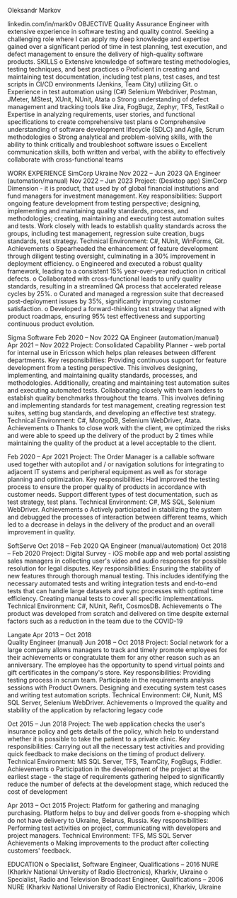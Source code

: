 Oleksandr Markov

linkedin.com/in/mark0v
OBJECTIVE
Quality Assurance Engineer with extensive experience in software testing and quality control. Seeking a challenging role where I can apply my deep knowledge and expertise gained over a significant period of time in test planning, test execution, and defect management to ensure the delivery of high-quality software products.
SKILLS
o	Extensive knowledge of software testing methodologies, testing techniques, and best practices
o	Proficient in creating and maintaining test documentation, including test plans, test cases, and test scripts in CI/CD environments (Jenkins, Team City) utilizing Git.
o	Experience in test automation using (C#) Selenium Webdriver, Postman, JMeter, MStest, XUnit, NUnit, Atata
o	Strong understanding of defect management and tracking tools like Jira, FogBugz, Zephyr, TFS, TestRail
o	Expertise in analyzing requirements, user stories, and functional specifications to create comprehensive test plans 
o	Comprehensive understanding of software development lifecycle (SDLC) and Agile, Scrum methodologies
o	Strong analytical and problem-solving skills, with the ability to think critically and troubleshoot software issues
o	Excellent communication skills, both written and verbal, with the ability to effectively collaborate with cross-functional teams

WORK EXPERIENCE
SimCorp Ukraine Nov 2022 – Jun 2023
QA Engineer (automation/manual)						Nov   2022 – Jun 2023
Project: (Desktop app) SimCorp Dimension - it is product, that used by of global financial institutions and fund managers for investment management.
Key responsibilities: Support ongoing feature development from testing perspective; designing, implementing and maintaining quality standards, process, and methodologies; creating, maintaining and executing test automation suites and tests. Work closely with leads to establish quality standards across the groups, including test management, regression suite creation, bugs standards, test strategy.
Technical Environment: C#, NUnit, WinForms, Git.
Achievements
o	Spearheaded the enhancement of feature development through diligent testing oversight, culminating in a 30% improvement in deployment efficiency.
o	Engineered and executed a robust quality framework, leading to a consistent 15% year-over-year reduction in critical defects.
o	Collaborated with cross-functional leads to unify quality standards, resulting in a streamlined QA process that accelerated release cycles by 25%.
o	Curated and managed a regression suite that decreased post-deployment issues by 35%, significantly improving customer satisfaction.
o	Developed a forward-thinking test strategy that aligned with product roadmaps, ensuring 95% test effectiveness and supporting continuous product evolution.

Sigma Software  Feb 2020 – Nov 2022
QA Engineer (automation/manual)					             Apr 2021 – Nov 2022
Project: Consolidated Capability Planner - web portal for internal use in Ericsson which helps plan releases between different departments. 
Key responsibilities: Providing continuous support for feature development from a testing perspective. This involves designing, implementing, and maintaining quality standards, processes, and methodologies. Additionally, creating and maintaining test automation suites and executing automated tests. Collaborating closely with team leaders to establish quality benchmarks throughout the teams. This involves defining and implementing standards for test management, creating regression test suites, setting bug standards, and developing an effective test strategy.
Technical Environment: C#, MongoDB, Selenium WebDriver, Atata. 
Achievements
o	Thanks to close work with the client, we optimized the risks and were able to speed up the delivery of the product by 2 times while maintaining the quality of the product at a level acceptable to the client.



Feb 2020 – Apr 2021
Project: The Order Manager is a callable software used together with autopilot and / or navigation solutions for integrating to adjacent IT systems and peripheral equipment as well as for storage planning and optimization. 
Key responsibilities: Had improved the testing process to ensure the proper quality of products in accordance with customer needs. Support different types of test documentation, such as test strategy, test plans.
Technical Environment: C#, MS SQL, Selenium WebDriver.
Achievements
o	Actively participated in stabilizing the system and debugged the processes of interaction between different teams, which led to a decrease in delays in the delivery of the product and an overall improvement in quality.



SoftServe  Oct 2018 – Feb 2020
QA Engineer (manual/automation)						Oct 2018 – Feb 2020
Project: Digital Survey - iOS mobile app and web portal assisting sales managers in collecting user's video and audio responses for possible resolution for legal disputes.
Key responsibilities: Ensuring the stability of new features through thorough manual testing. This includes identifying the necessary automated tests and writing integration tests and end-to-end tests that can handle large datasets and sync processes with optimal time efficiency. Creating manual tests to cover all specific implementations.
Technical Environment: C#, NUnit, Refit, CosmosDB.
Achievements
o	The product was developed from scratch and delivered on time despite external factors such as a reduction in the team due to the COVID-19

Langate  Apr 2013 – Oct 2018			
Quality Engineer (manual)							Jun 2018 – Oct 2018
Project: Social network for a large company allows managers to track and timely promote employees for their achievements or congratulate them for any other reason such as an anniversary. The employee has the opportunity to spend virtual points and gift certificates in the company's store.
Key responsibilities: Providing testing process in scrum team. Participate in the requirements analysis sessions with Product Owners. Designing and executing system test cases and writing test automation scripts. 
Technical Environment: C#, Nunit, MS SQL Server, Selenium WebDriver.
Achievements
o	Improved the quality and stability of the application by refactoring legacy code


Oct 2015 – Jun 2018
Project: The web application checks the user's insurance policy and gets details of the policy, which help to understand whether it is possible to take the patient to a private clinic.
Key responsibilities: Carrying out all the necessary test activities and providing quick feedback to make decisions on the timing of product delivery.
Technical Environment: MS SQL Server, TFS, TeamCity, FogBugs, Fiddler.
Achievements
o	Participation in the development of the project at the earliest stage - the stage of requirements gathering helped to significantly reduce the number of defects at the development stage, which reduced the cost of development



Apr 2013 – Oct 2015
Project: Platform for gathering and managing purchasing. Platform helps to buy and deliver goods from e-shopping which do not have delivery to Ukraine, Belarus, Russia.
Key responsibilities: Performing test activities on project, communicating with developers and project managers. 
Technical Environment: TFS, MS SQL Server
Achievements
o	Making improvements to the product after collecting customers' feedback.

EDUCATION
o	Specialist, Software Engineer, Qualifications – 2016
NURE (Kharkiv National University of Radio Electronics), Kharkiv, Ukraine
o	Specialist, Radio and Television Broadcast Engineer, Qualifications – 2006
NURE (Kharkiv National University of Radio Electronics), Kharkiv, Ukraine

